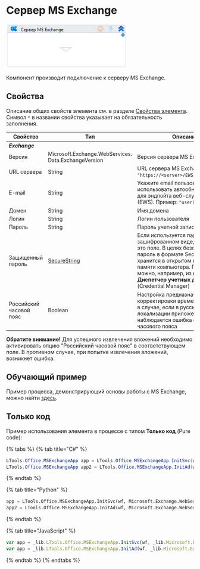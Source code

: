 # Сервер MS Exchange

![](<../../../../.gitbook/assets/image (366).png>)

Компонент производит подключение к серверу MS Exchange.

## Свойства
Описание общих свойств элемента см. в разделе [Свойства элемента](https://docs.primo-rpa.ru/primo-rpa/primo-studio/process/elements#svoistva-elementa).\
Символ `*` в названии свойства указывает на обязательность заполнения.

| Свойство           | Тип                                                  | Описание                                                                     |
| ------------------ | ---------------------------------------------------- | ---------------------------------------------------------------------------- |
| ***Exchange*** |  |  |
| Версия             | Microsoft.Exchange.WebServices. Data.ExchangeVersion | Версия сервера MS Exchange                                                   |
| URL сервера        | String                                               | URL сервера MS Exchange. Пример: `"https://<server>/EWS/Exchange.asmx"`      |
| E-mail             | String                                               | Укажите email пользователя, чтобы использовать автообнаружение URL для эндпойта веб-служб Exchange (EWS). Пример: `"user1@example.com"`  |
| Домен              | String                                               | Имя домена                                                                   |
| Логин              | String                                               | Логин пользователя                                                           |
| Пароль             | String                                               | Пароль учетной записи Exchange                                               |
| Защищенный пароль |[SecureString](https://learn.microsoft.com/ru-ru/dotnet/api/system.security.securestring?view=netcore-2.0) | Если используется пароль в зашифрованном виде, вставьте его в это поле. В целях безопасности пароль в формате SecureString не хранится в открытом виде даже в памяти компьютера. Получить его можно, например, из программы **Диспетчер учетных данных** (Credential Manager) |
| Российский часовой пояс | Boolean                                         | Настройка предназначена для корректировки времени. Например, в случае, если в русской локализации приложения наблюдается ошибка определения часового пояса  |

**Обратите внимание!** Для успешного извлечения вложений необходимо активировать опцию "Российский часовой пояс" в соответствующем поле. В противном случае, при попытке извлечения вложений, возникнет ошибка.

## Обучающий пример
Пример процесса, демонстрирующий основы работы с MS Exchange, можно найти [здесь](https://github.com/PrimoRPA/Learning/tree/master/StudioActivities/Ru/%D0%9F%D0%BE%D1%87%D1%82%D0%B0/MS%20Exchange).


## Только код
Пример использования элемента в процессе с типом **Только код** (Pure code):

{% tabs %}
{% tab title="C#" %}
```csharp
LTools.Office.MSExchangeApp app = LTools.Office.MSExchangeApp.InitSvc(wf, Microsoft.Exchange.WebServices.Data.ExchangeVersion.Exchange2013_SP1, "server url", "login", "pass", "domain");
LTools.Office.MSExchangeApp app2 = LTools.Office.MSExchangeApp.InitAd(wf, Microsoft.Exchange.WebServices.Data.ExchangeVersion.Exchange2013_SP1, "autodiscovery url", "login", "pass", "domain");
```
{% endtab %}

{% tab title="Python" %}
```python
app = LTools.Office.MSExchangeApp.InitSvc(wf, Microsoft.Exchange.WebServices.Data.ExchangeVersion.Exchange2013_SP1, "server url", "login", "pass", "domain")
app2 = LTools.Office.MSExchangeApp.InitAd(wf, Microsoft.Exchange.WebServices.Data.ExchangeVersion.Exchange2013_SP1, "autodiscovery url", "login", "pass", "domain")
```
{% endtab %}

{% tab title="JavaScript" %}
```javascript
var app = _lib.LTools.Office.MSExchangeApp.InitSvc(wf, _lib.Microsoft.Exchange.WebServices.Data.ExchangeVersion.Exchange2013_SP1, "server url", "login", "pass", "domain");
var app = _lib.LTools.Office.MSExchangeApp.InitAd(wf, _lib.Microsoft.Exchange.WebServices.Data.ExchangeVersion.Exchange2013_SP1, "autodiscovery url", "login", "pass", "domain");
```
{% endtab %}
{% endtabs %}
